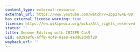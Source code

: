 ```yaml
---
content_type: external-resource
external_url: https://www.youtube.com/watch?v=2pp17E4E-O8
has_external_license_warning: true
license: https://en.wikipedia.org/wiki/All_rights_reserved
status: ''
title: Genome Editing with CRISPR-Cas9
uid: e029a8f6-aff8-4c49-91e8-eadd62d4bf20
wayback_url: ''
---
```

